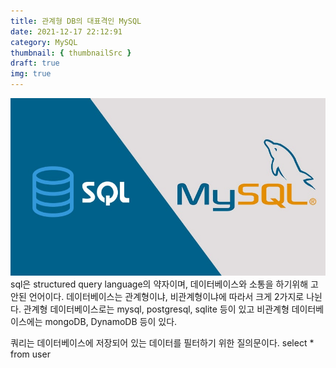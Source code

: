 ```yaml
---
title: 관계형 DB의 대표격인 MySQL
date: 2021-12-17 22:12:91
category: MySQL
thumbnail: { thumbnailSrc }
draft: true
img: true
---
```


![sql_and_mysql](./img/sql_and_mysql.jpeg)
sql은 structured query language의 약자이며, 데이터베이스와 소통을 하기위해 고안된 언어이다. 데이터베이스는 관계형이냐, 비관계형이냐에 따라서 크게 2가지로 나뉜다. 관계형 데이터베이스로는 mysql, postgresql, sqlite 등이 있고 비관계형 데이터베이스에는 mongoDB, DynamoDB 등이 있다.

쿼리는 데이터베이스에 저장되어 있는 데이터를 필터하기 위한 질의문이다.
select \* from user
